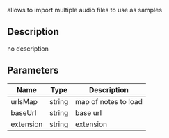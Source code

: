 allows to import multiple audio files to use as samples



## Description
no description
## Parameters

<table>
<thead>
	<tr>
		<th>Name</th>
		<th>Type</th>
		<th>Description</th>
	</tr>
</thead>
<tr>
	<td>urlsMap</td>
	<td><div class='bg-purple-800 px-2 py-px text-white rounded-sm'>string</div></td>
	<td>map of notes to load</td>
</tr>
<tr>
	<td>baseUrl</td>
	<td><div class='bg-purple-800 px-2 py-px text-white rounded-sm'>string</div></td>
	<td>base url</td>
</tr>
<tr>
	<td>extension</td>
	<td><div class='bg-purple-800 px-2 py-px text-white rounded-sm'>string</div></td>
	<td>extension</td>
</tr>
</table>